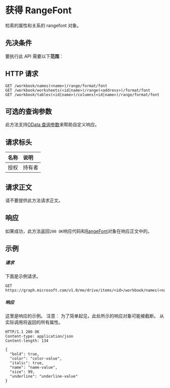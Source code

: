 # <a name="get-rangefont"></a>获得 RangeFont

检索的属性和关系的 rangefont 对象。
## <a name="prerequisites"></a>先决条件
要执行此 API 需要以下**范围**︰ 
## <a name="http-request"></a>HTTP 请求
<!-- { "blockType": "ignored" } -->
```http
GET /workbook/names(<name>)/range/format/font
GET /workbook/worksheets(<id|name>)/range(<address>)/format/font
GET /workbook/tables(<id|name>)/columns(<id|name>)/range/format/font
```
## <a name="optional-query-parameters"></a>可选的查询参数
此方法支持[OData 查询参数](http://graph.microsoft.io/docs/overview/query_parameters)来帮助自定义响应。

## <a name="request-headers"></a>请求标头
| 名称      |说明|
|:----------|:----------|
| 授权  | 持有者<code>|


## <a name="request-body"></a>请求正文
请不要提供此方法请求正文。
## <a name="response"></a>响应
如果成功，此方法返回`200 OK`响应代码和[RangeFont](../resources/rangefont.md)对象在响应正文中的。
## <a name="example"></a>示例
##### <a name="request"></a>请求
下面是示例请求。
<!-- {
  "blockType": "request",
  "name": "get_rangefont"
}-->
```http
GET https://graph.microsoft.com/v1.0/me/drive/items/<id>/workbook/names(<name>)/range/format/font
```
##### <a name="response"></a>响应
这里是响应的示例。 注意︰ 为了简单起见，此处所示的响应对象可能被截断。 从实际调用将返回的所有属性。
<!-- {
  "blockType": "response",
  "truncated": true,
  "@odata.type": "microsoft.graph.rangeFont"
} -->
```http
HTTP/1.1 200 OK
Content-type: application/json
Content-length: 134

{
  "bold": true,
  "color": "color-value",
  "italic": true,
  "name": "name-value",
  "size": 99,
  "underline": "underline-value"
}
```

<!-- uuid: 8fcb5dbc-d5aa-4681-8e31-b001d5168d79
2015-10-25 14:57:30 UTC -->
<!-- {
  "type": "#page.annotation",
  "description": "Get RangeFont",
  "keywords": "",
  "section": "documentation",
  "tocPath": ""
}-->